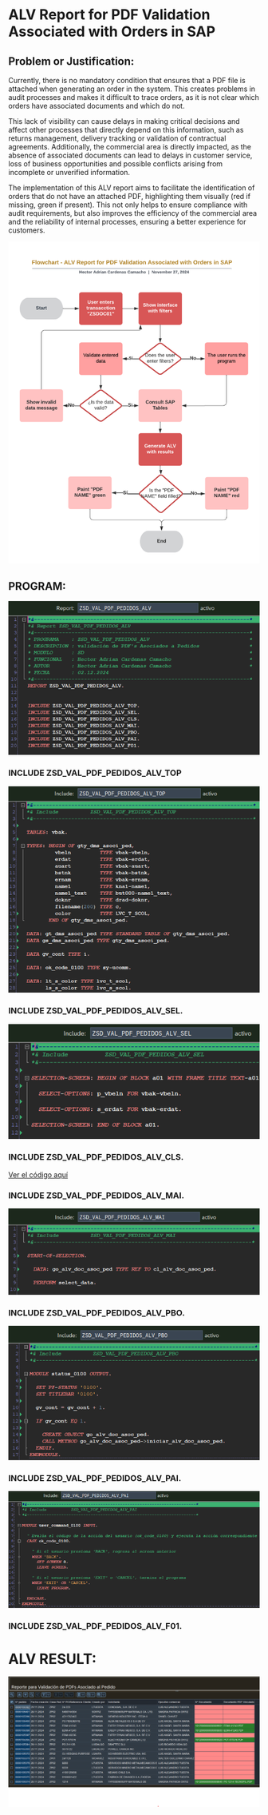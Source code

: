 # ALV Report for PDF Validation Associated with Orders in SAP

## Problem or Justification:

Currently, there is no mandatory condition that ensures that a PDF file is attached when generating an order in the system. This creates problems in audit processes and makes it difficult to trace orders, as it is not clear which orders have associated documents and which do not.

This lack of visibility can cause delays in making critical decisions and affect other processes that directly depend on this information, such as returns management, delivery tracking or validation of contractual agreements. Additionally, the commercial area is directly impacted, as the absence of associated documents can lead to delays in customer service, loss of business opportunities and possible conflicts arising from incomplete or unverified information.

The implementation of this ALV report aims to facilitate the identification of orders that do not have an attached PDF, highlighting them visually (red if missing, green if present). This not only helps to ensure compliance with audit requirements, but also improves the efficiency of the commercial area and the reliability of internal processes, ensuring a better experience for customers.

![Flow Chart](IMG/Flow%20Chart.png)

## PROGRAM:

![Program](IMG/Program.png)

### INCLUDE ZSD_VAL_PDF_PEDIDOS_ALV_TOP
![IncludeTOP](IMG/ZSD_VAL_PDF_PEDIDOS_ALV_TOP.png)

### INCLUDE ZSD_VAL_PDF_PEDIDOS_ALV_SEL.
![IncludeSEL](IMG/ZSD_VAL_PDF_PEDIDOS_ALV_SEL.png)

### INCLUDE ZSD_VAL_PDF_PEDIDOS_ALV_CLS.
[Ver el código aquí](ZSD_VAL_PDF_PEDIDOS_ALV_CLS.ABAP)

### INCLUDE ZSD_VAL_PDF_PEDIDOS_ALV_MAI.
![IncludeMAI](IMG/ZSD_VAL_PDF_PEDIDOS_ALV_MAI.png)

### INCLUDE ZSD_VAL_PDF_PEDIDOS_ALV_PBO.
![IncludePBO](IMG/ZSD_VAL_PDF_PEDIDOS_ALV_PBO.png)

### INCLUDE ZSD_VAL_PDF_PEDIDOS_ALV_PAI.
![IncludePAI](IMG/ZSD_VAL_PDF_PEDIDOS_ALV_PAI.png)

### INCLUDE ZSD_VAL_PDF_PEDIDOS_ALV_F01.

# ALV RESULT:

![ALV_Report](IMG/ALV.png)
